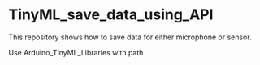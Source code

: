# TinyML_save_data_using_API
This repository shows how to save data for either microphone or sensor.

Use Arduino_TinyML_Libraries with path
